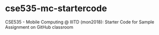 # cse535-mc-startercode
CSE535 - Mobile Computing @ IIITD (mon2018): Starter Code for Sample Assignment on GitHub classroom
